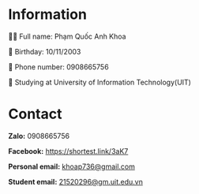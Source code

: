 # Information

💁‍♂️ Full name: Phạm Quốc Anh Khoa

🍰 Birthday: 10/11/2003

📲 Phone number: 0908665756

🏫 Studying at University of Information Technology(UIT)


# Contact
**Zalo:** 0908665756

**Facebook:** https://shortest.link/3aK7

**Personal email:** khoap736@gmail.com

**Student email:** 21520296@gm.uit.edu.vn

